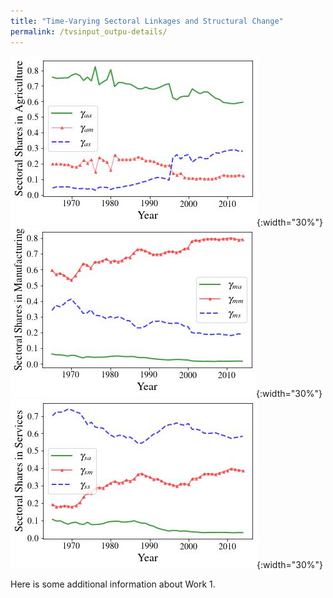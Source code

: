 ```yaml
---
title: "Time-Varying Sectoral Linkages and Structural Change"
permalink: /tvsinput_outpu-details/
---
```


![Agriculture](/images/gamma_a.jpg){:width="30%"} ![Manufacturing](/images/gamma_m.jpg){:width="30%"} ![Services](/images/gamma_s.jpg){:width="30%"}



Here is some additional information about Work 1.
